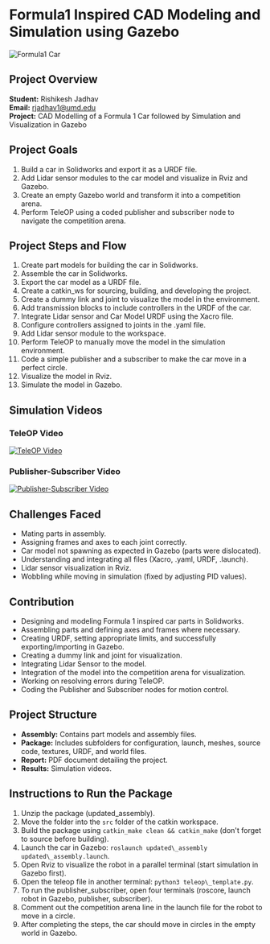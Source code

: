 # Formula1 Inspired CAD Modeling and Simulation using Gazebo

![Formula1 Car](link-to-image)

## Project Overview

**Student:** Rishikesh Jadhav  
**Email:** rjadhav1@umd.edu  
**Project:** CAD Modelling of a Formula 1 Car followed by Simulation and Visualization in Gazebo

## Project Goals

1. Build a car in Solidworks and export it as a URDF file.
2. Add Lidar sensor modules to the car model and visualize in Rviz and Gazebo.
3. Create an empty Gazebo world and transform it into a competition arena.
4. Perform TeleOP using a coded publisher and subscriber node to navigate the competition arena.

## Project Steps and Flow

1. Create part models for building the car in Solidworks.
2. Assemble the car in Solidworks.
3. Export the car model as a URDF file.
4. Create a catkin_ws for sourcing, building, and developing the project.
5. Create a dummy link and joint to visualize the model in the environment.
6. Add transmission blocks to include controllers in the URDF of the car.
7. Integrate Lidar sensor and Car Model URDF using the Xacro file.
8. Configure controllers assigned to joints in the .yaml file.
9. Add Lidar sensor module to the workspace.
10. Perform TeleOP to manually move the model in the simulation environment.
11. Code a simple publisher and a subscriber to make the car move in a perfect circle.
12. Visualize the model in Rviz.
13. Simulate the model in Gazebo.

## Simulation Videos

### TeleOP Video
 [![TeleOP Video](https://img.youtube.com/vi/04WyU0NI-ak/0.jpg)](https://www.youtube.com/watch?v=04WyU0NI-ak)
 
### Publisher-Subscriber Video
 [![Publisher-Subscriber Video](https://img.youtube.com/vi/1rl0F7T2MxY/0.jpg)](https://www.youtube.com/watch?v=1rl0F7T2MxY)

## Challenges Faced

- Mating parts in assembly.
- Assigning frames and axes to each joint correctly.
- Car model not spawning as expected in Gazebo (parts were dislocated).
- Understanding and integrating all files (Xacro, .yaml, URDF, .launch).
- Lidar sensor visualization in Rviz.
- Wobbling while moving in simulation (fixed by adjusting PID values).

## Contribution

- Designing and modeling Formula 1 inspired car parts in Solidworks.
- Assembling parts and defining axes and frames where necessary.
- Creating URDF, setting appropriate limits, and successfully exporting/importing in Gazebo.
- Creating a dummy link and joint for visualization.
- Integrating Lidar Sensor to the model.
- Integration of the model into the competition arena for visualization.
- Working on resolving errors during TeleOP.
- Coding the Publisher and Subscriber nodes for motion control.

## Project Structure

- **Assembly:** Contains part models and assembly files.
- **Package:** Includes subfolders for configuration, launch, meshes, source code, textures, URDF, and world files.
- **Report:** PDF document detailing the project.
- **Results:** Simulation videos.

## Instructions to Run the Package

1. Unzip the package (updated\_assembly).
2. Move the folder into the `src` folder of the catkin workspace.
3. Build the package using `catkin_make clean && catkin_make` (don't forget to source before building).
4. Launch the car in Gazebo: `roslaunch updated\_assembly updated\_assembly.launch`.
5. Open Rviz to visualize the robot in a parallel terminal (start simulation in Gazebo first).
6. Open the teleop file in another terminal: `python3 teleop\_template.py`.
7. To run the publisher\_subscriber, open four terminals (roscore, launch robot in Gazebo, publisher, subscriber).
8. Comment out the competition arena line in the launch file for the robot to move in a circle.
9. After completing the steps, the car should move in circles in the empty world in Gazebo.
